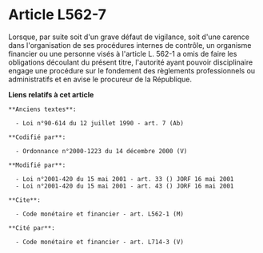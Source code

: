 # Article L562-7

Lorsque, par suite soit d'un grave défaut de vigilance, soit d'une carence dans l'organisation de ses procédures internes de
contrôle, un organisme financier ou une personne visés à l'article L. 562-1 a omis de faire les obligations découlant du
présent titre, l'autorité ayant pouvoir disciplinaire engage une procédure sur le fondement des règlements professionnels ou
administratifs et en avise le procureur de la République.

**Liens relatifs à cet article**

	**Anciens textes**:

	  - Loi n°90-614 du 12 juillet 1990 - art. 7 (Ab)

	**Codifié par**:

	  - Ordonnance n°2000-1223 du 14 décembre 2000 (V)

	**Modifié par**:

	  - Loi n°2001-420 du 15 mai 2001 - art. 33 () JORF 16 mai 2001
	  - Loi n°2001-420 du 15 mai 2001 - art. 43 () JORF 16 mai 2001

	**Cite**:

	  - Code monétaire et financier - art. L562-1 (M)

	**Cité par**:

	  - Code monétaire et financier - art. L714-3 (V)
